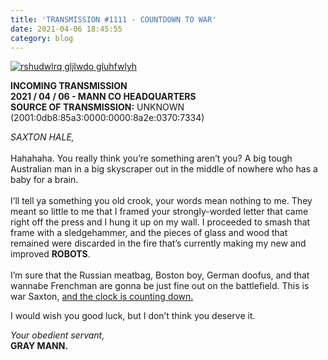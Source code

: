 ```yaml
---
title: 'TRANSMISSION #1111 - COUNTDOWN TO WAR'
date: 2021-04-06 18:45:55
category: blog
---
```


<a class="no-anim-underline" href='/security' target='_blank'><img alt="rshudwlrq gljlwdo gluhfwlyh" src="{{site.url}}/cdn/assets/images/blogposts/95/secret2.jpg?=v1"/></a></br>

<p><b>INCOMING TRANSMISSION<br>
2021 / 04 / 06 - MANN CO HEADQUARTERS<br>
SOURCE OF TRANSMISSION:</b> UNKNOWN (2001:0db8:85a3:0000:0000:8a2e:0370:7334)
</p>

<p>
<i>SAXTON HALE,</i><br><br>
Hahahaha. You really think you’re something aren’t you? A big tough Australian man in a big skyscraper out in the middle of nowhere who has a baby for a brain.<br><br>
I’ll tell ya something you old crook, your words mean nothing to me. They meant so little to me that I framed your strongly-worded letter that came right off the press and I hung it up on my wall.
I proceeded to smash that frame with a sledgehammer, and the pieces of glass and wood that remained were discarded in the fire that’s currently making my new and improved <b>ROBOTS</b>.<br><br>
I’m sure that the Russian meatbag, Boston boy, German doofus, and that wannabe Frenchman are gonna be just fine out on the battlefield. This is war Saxton, <a href="{{site.url}}/security" target="_blank">and the clock is counting down.</a><br>
</p>

<p>
I would wish you good luck, but I don’t think you deserve it.
</p>

<p>
<i>Your obedient servant,</i><br>
<b>GRAY MANN.</b>
</p>

